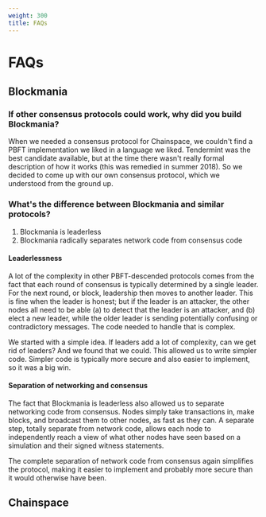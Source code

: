 ```yaml
---
weight: 300
title: FAQs
---
```


# FAQs

## Blockmania

### If other consensus protocols could work, why did you build Blockmania?

When we needed a consensus protocol for Chainspace, we couldn't find a PBFT implementation we liked in a language we liked. Tendermint was the best candidate available, but at the time there wasn't really formal description of how it works (this was remedied in summer 2018). So we decided to come up with our own consensus protocol, which we understood from the ground up.

### What's the difference between Blockmania and similar protocols?

1. Blockmania is leaderless
2. Blockmania radically separates network code from consensus code

#### Leaderlessness

A lot of the complexity in other PBFT-descended protocols comes from the fact that each round of consensus is typically determined by a single leader. For the next round, or block, leadership then moves to another leader. This is fine when the leader is honest; but if the leader is an attacker, the other nodes all need to be able (a) to detect that the leader is an attacker, and (b) elect a new leader, while the older leader is sending potentially confusing or contradictory messages. The code needed to handle that is complex.

We started with a simple idea. If leaders add a lot of complexity, can we get rid of leaders? And we found that we could. This allowed us to write simpler code. Simpler code is typically more secure and also easier to implement, so it was a big win.

#### Separation of networking and consensus

The fact that Blockmania is leaderless also allowed us to separate networking code from consensus. Nodes simply take transactions in, make blocks, and broadcast them to other nodes, as fast as they can. A separate step, totally separate from network code, allows each node to independently reach a view of what other nodes have seen based on a simulation and their signed witness statements.

The complete separation of network code from consensus again simplifies the protocol, making it easier to implement and probably more secure than it would otherwise have been.

## Chainspace
